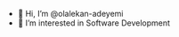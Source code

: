 - 👋 Hi, I’m @olalekan-adeyemi
- 👀 I’m interested in Software Development

<!---
olalekan-adeyemi/olalekan-adeyemi is a ✨ special ✨ repository because its `README.md` (this file) appears on your GitHub profile.
You can click the Preview link to take a look at your changes.
--->
